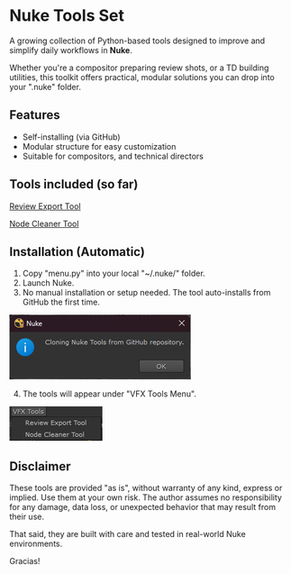 # Nuke Tools Set

A growing collection of Python-based tools designed to improve and simplify daily workflows in **Nuke**.

Whether you're a compositor preparing review shots, or a TD building utilities, this toolkit offers practical, modular solutions you can drop into your ".nuke" folder.

## Features

- Self-installing (via GitHub)
- Modular structure for easy customization
- Suitable for compositors, and technical directors

## Tools included (so far)

[Review Export Tool](https://github.com/Chilanguiux/nuke_tools/tree/main/review_export_tool)

[Node Cleaner Tool](https://github.com/Chilanguiux/nuke_tools/tree/main/node_cleaner_tool)

## Installation (Automatic)

1. Copy "menu.py" into your local "~/.nuke/" folder.
2. Launch Nuke.
3. No manual installation or setup needed. The tool auto-installs from GitHub the first time.

![alt text](review_export_tool/screenshots/auto_install.png)

4. The tools will appear under "VFX Tools Menu".

![alt text](review_export_tool/screenshots/menu.png)

## Disclaimer

These tools are provided "as is", without warranty of any kind, express or implied.
Use them at your own risk. The author assumes no responsibility for any damage, data loss, or unexpected behavior that may result from their use.

That said, they are built with care and tested in real-world Nuke environments.

Gracias!
